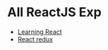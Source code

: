 # All ReactJS Exp

* [Learning React](https://github.com/shahjalalh/reactjs/tree/master/learning-react)
* [React redux](https://github.com/shahjalalh/reactjs/tree/master/react-redux)
